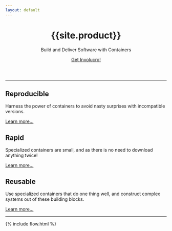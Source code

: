 ```yaml
---
layout: default
---
```


<header class="jumbotron hero-spacer">
  <h1><i class="fa fa-envelope-o"></i> {{site.product}}</h1>
  <p>Build and Deliver Software with Containers</p>
  <p><a class="btn btn-primary btn-large" href="{{site.baseurl}}/get/">
    <i class="fa fa-cloud-download"></i>
    Get Involucro!
  </a></p>
</header>

<hr>

<div class="row">
  <div class="col-md-4 col-sm-12">
    <h2>Reproducible</h2>
    <p>Harness the power of containers to avoid nasty surprises with incompatible versions.</p>
    <p><a href="{{site.baseurl}}/reproducible/">Learn more...</a></p>
  </div>

  <div class="col-md-4 col-sm-12">
    <h2>Rapid</h2>
    <p>Specialized containers are small, and as there is no need to download anything twice!</p>
    <p><a href="{{site.baseurl}}/reproducible/">Learn more...</a></p>
  </div>

  <div class="col-md-4 col-sm-12">
    <h2>Reusable</h2>
    <p>Use specialized containers that do one thing well, and construct complex systems out of these building blocks.</p>
    <p><a href="{{site.baseurl}}/reproducible/">Learn more...</a></p>
  </div>
</div>

<hr>

{% include flow.html %}
